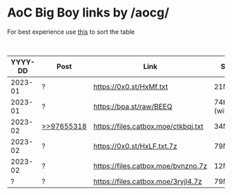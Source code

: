 # AoC Big Boy links by /aocg/

For best experience use [this](https://github.com/Mottie/GitHub-userscripts/wiki/GitHub-sort-content) to sort the table

<br>
<table>
  <thead>
    <tr>
      <th>YYYY-DD</th>
      <th>Post</th>
      <th>Link</th>
      <th>Size</th>
    </tr>
  </thead>

  <tbody>
    <tr>
      <td>2023-01</td>
      <td>?</td>
      <td><a href="https://0x0.st/HxMf.txt">https://0x0.st/HxMf.txt</a></td>
      <td>21M</td>
    </tr>
    <tr>
      <td>2023-01</td>
      <td>?</td>
      <td><a href="https://bpa.st/raw/BEEQ">https://bpa.st/raw/BEEQ</a></td>
      <td>74K (wiiiiide)</td>
    </tr>
    <tr>
      <td>2023-02</td>
      <td><a href="https://boards.4channel.org/g/thread/97654751#p97655318">>>97655318</a></td>
      <td><a href="https://files.catbox.moe/ctkbqj.txt">https://files.catbox.moe/ctkbqj.txt</a></td>
      <td>34M</td>
    </tr>
    <tr>
      <td>2023-02</td>
      <td>?</td>
      <td><a href="https://0x0.st/HxLF.txt.7z">https://0x0.st/HxLF.txt.7z</a></td>
      <td>79M</td>
    </tr>
    <tr>
      <td>2023-02</td>
      <td>?</td>
      <td><a href="https://files.catbox.moe/bvnzno.7z">https://files.catbox.moe/bvnzno.7z</a></td>
      <td>12M</td>
    </tr>
    <tr>
      <td>?</td>
      <td>?</td>
      <td><a href="https://files.catbox.moe/3ryjl4.7z">https://files.catbox.moe/3ryjl4.7z</a></td>
      <td>79M</td>
    </tr>
  </tbody>
</table>


